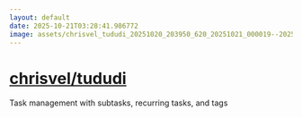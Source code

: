 ```yaml
---
layout: default
date: 2025-10-21T03:28:41.986772
image: assets/chrisvel_tududi_20251020_203950_620_20251021_000019--20251021T020019188--cropped.png
---
```


# [chrisvel/tududi](https://github.com/chrisvel/tududi/)

Task management with subtasks, recurring tasks, and tags
